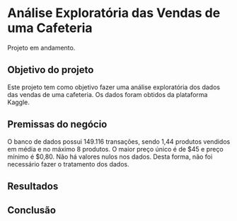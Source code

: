 # Análise Exploratória das Vendas de uma Cafeteria

Projeto em andamento.

## Objetivo do projeto
Este projeto tem como objetivo fazer uma análise exploratória dos dados das vendas de uma cafeteria. Os dados foram obtidos da plataforma Kaggle.

## Premissas do negócio
O banco de dados possui 149.116 transações, sendo 1,44 produtos vendidos em média e no máximo 8 produtos. O maior preço único é de $45 e preço mínimo é $0,80.
Não há valores nulos nos dados. Desta forma, não foi necessário fazer o tratamento dos dados.

## Resultados

## Conclusão

